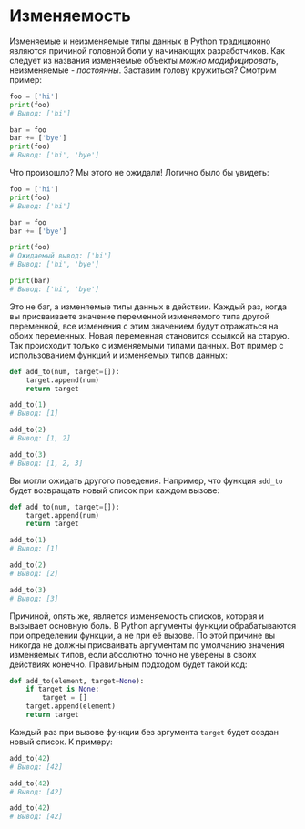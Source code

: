 # Изменяемость

Изменяемые и неизменяемые типы данных в Python традиционно являются причиной
головной боли у начинающих разработчиков. Как следует из названия изменяемые
объекты *можно модифицировать*, неизменяемые - *постоянны*. Заставим голову
кружиться? Смотрим пример:

```python
foo = ['hi']
print(foo)
# Вывод: ['hi']

bar = foo
bar += ['bye']
print(foo)
# Вывод: ['hi', 'bye']
```

Что произошло? Мы этого не ожидали! Логично было бы увидеть:

```python
foo = ['hi']
print(foo)
# Вывод: ['hi']

bar = foo
bar += ['bye']

print(foo)
# Ожидаемый вывод: ['hi']
# Вывод: ['hi', 'bye']

print(bar)
# Вывод: ['hi', 'bye']
```

Это не баг, а изменяемые типы данных в действии. Каждый раз, когда вы
присваиваете значение переменной изменяемого типа другой переменной, все
изменения с этим значением будут отражаться на обоих переменных. Новая
переменная становится ссылкой на старую. Так происходит только с изменяемыми
типами данных. Вот пример с использованием функций и изменяемых типов данных:

```python
def add_to(num, target=[]):
    target.append(num)
    return target

add_to(1)
# Вывод: [1]

add_to(2)
# Вывод: [1, 2]

add_to(3)
# Вывод: [1, 2, 3]
```

Вы могли ожидать другого поведения. Например, что функция `add_to` будет
возвращать новый список при каждом вызове:

```python
def add_to(num, target=[]):
    target.append(num)
    return target

add_to(1)
# Вывод: [1]

add_to(2)
# Вывод: [2]

add_to(3)
# Вывод: [3]
```

Причиной, опять же, является изменяемость списков, которая и вызывает основную
боль. В Python аргументы функции обрабатываются при определении функции, а не
при её вызове. По этой причине вы никогда не должны присваивать аргументам по
умолчанию значения изменяемых типов, если абсолютно точно не уверены в своих
действиях конечно. Правильным подходом будет такой код:

```python
def add_to(element, target=None):
    if target is None:
        target = []
    target.append(element)
    return target
```

Каждый раз при вызове функции без аргумента `target` будет создан новый
список. К примеру:

```python
add_to(42)
# Вывод: [42]

add_to(42)
# Вывод: [42]

add_to(42)
# Вывод: [42]
```
